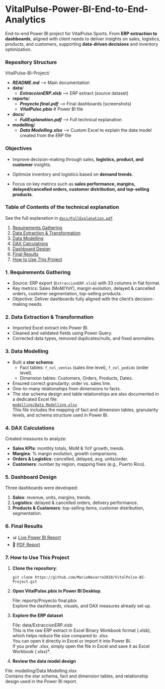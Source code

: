 # VitalPulse-Power-BI-End-to-End-Analytics
End-to-end Power BI project for VitalPulse Sports. From **ERP extraction to dashboards**, aligned with client needs to deliver insights on sales, logistics, products, and customers, supporting **data-driven decisions** and inventory optimization.

### Repository Structure
VitalPulse-BI-Project/

- ***README.md*** --> Main documentation
- **data**/
  - ***ExtraccionERP.xlsb*** --> ERP extract (source dataset)
- **reports**/
  - ***Proyecto final.pdf*** --> Final dashboards (screenshots)
  - ***VitalPulse.pbix*** # Power BI file
- **docs**/
  - ***FullExplanation.pdf*** --> Full technical explanation
- **modelling**/
  - ***Data Modelling.xlsx*** --> Custom Excel to explain the data model created from the ERP file
 
    


### Objectives

- Improve decision-making through sales, **logistics, product, and customer** insights.

- Optimize inventory and logistics based on **demand trends**.

- Focus on key metrics such as **sales performance, margins, delayed/cancelled orders, customer distribution, and top-selling products**.


### Table of Contents of the technical explanation
See the full explanation in [`docs/FullExplanation.pdf`](docs/FullExplanation.pdf)

1. [Requirements Gathering](#1-requirements-gathering)  
2. [Data Extraction & Transformation](#2-data-extraction--transformation)  
3. [Data Modelling](#3-data-modelling)  
4. [DAX Calculations](#4-dax-calculations)  
5. [Dashboard Design](#5-dashboard-design)  
6. [Final Results](#6-final-results)  
7. [How to Use This Project](#7-how-to-use-this-project)

### 1. Requirements Gathering
- Source: ERP export (`ExtraccionERP.xlsb`) with 33 columns in flat format.    
- Key metrics: Sales (MoM/YoY), margin evolution, delayed & cancelled orders, customer segmentation, top-selling products.  
- Objective: Deliver dashboards fully aligned with the client’s decision-making needs.  

### 2. Data Extraction & Transformation
- Imported Excel extract into Power BI.  
- Cleaned and validated fields using Power Query.  
- Corrected data types, removed duplicates/nulls, and fixed anomalies.

### 3. Data Modelling
- Built a **star schema**:
  - Fact tables: `f_nvl_ventas` (sales line level), `f_nvl_pedido` (order level).  
  - Dimension tables: Customers, Orders, Products, Dates.  
- Ensured correct granularity: order vs. sales line.  
- One-to-many relationships from dimensions to facts.
- The star schema design and table relationships are also documented in a dedicated Excel file:  
  [`modelling/Data Modelling.xlsx`](modelling/Data%20Modelling.xlsx)  
  This file includes the mapping of fact and dimension tables, granularity levels, and schema structure used in Power BI.

### 4. DAX Calculations
Created measures to analyze:  
- **Sales KPIs**: monthly totals, MoM & YoY growth, trends.  
- **Margins**: % margin evolution, growth comparisons.  
- **Orders & Logistics**: cancelled, delayed, avg. units/order.  
- **Customers**: number by region, mapping fixes (e.g., Puerto Rico).

### 5. Dashboard Design
Three dashboards were developed:  

1. **Sales**: revenue, units, margins, trends.  
2. **Logistics**: delayed & cancelled orders, delivery performance.  
3. **Products & Customers**: top-selling items, customer distribution, segmentation.

### 6. Final Results
- 📊 [Live Power BI Report](https://app.powerbi.com/view?r=eyJrIjoiOGI4MzllNjQtMWY0Yi00MmM1LWI0NDMtMDUwMmVmODIzMzVhIiwidCI6IjAzYTBmYjY5LWE0ZDAtNDQyZC1hNGQ0LWNmYjVkYTgwNzUwMCJ9)  
- 📄 [PDF Report](docs/VitalPulse.pdf) 

### 7. How to Use This Project
1. **Clone the repository**:<br>  

   ```bash<br>
   git clone https://github.com/MarioNavarro2810/VitalPulse-BI-Project.git

3. **Open VitalPulse.pbix in Power BI Desktop**.<br>

   File: reports/Proyecto final.pbix<br>
   Explore the dashboards, visuals, and DAX measures already set up.

4. **Explore the ERP dataset**<br>

   File: data/ExtraccionERP.xlsb<br>
   This is the raw ERP extract in Excel Binary Workbook format (.xlsb), which helps reduce file size compared to .xlsx.<br>
   You can open it directly in Excel or import it into Power BI.<br>
   If you prefer .xlsx, simply open the file in Excel and save it as Excel Workbook (.xlsx)*.<br>

5. **Review the data model design**<br>

  File: modelling/Data Modelling.xlsx<br>
  Contains the star schema, fact and dimension tables, and relationship design used in the Power BI report.<br>








